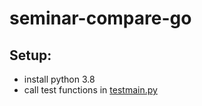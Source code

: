 # seminar-compare-go
## Setup:
- install python 3.8
- call test functions in [testmain.py](https://github.com/LukasKiederle/seminar-compare-go/blob/master/test/testmain.py)
